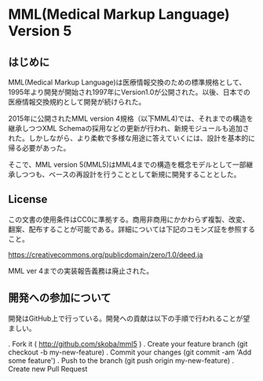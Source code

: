 # MML(Medical Markup Language) Version 5

## はじめに
MML(Medical Markup Language)は医療情報交換のための標準規格として、1995年より開発が開始され1997年にVersion1.0が公開された。以後、日本での医療情報交換規約として開発が続けられた。

2015年に公開されたMML version 4規格（以下MML4)では、それまでの構造を継承しつつXML Schemaの採用などの更新が行われ、新規モジュールも追加された。しかしながら、より柔軟で多様な用途に答えていくには、設計を基本的に帰る必要があった。

そこで、MML version 5(MML5)はMML4までの構造を概念モデルとして一部継承しつつも、ベースの再設計を行うこととして新規に開発することとした。

## License
この文書の使用条件はCC0に準拠する。商用非商用にかかわらず複製、改変、翻案、配布することが可能である。詳細については下記のコモンズ証を参照すること。

https://creativecommons.org/publicdomain/zero/1.0/deed.ja

MML ver 4までの実装報告義務は廃止された。

## 開発への参加について
開発はGitHub上で行っている。開発への貢献は以下の手順で行われることが望ましい。

. Fork it ( http://github.com/skoba/mml5 )
. Create your feature branch (git checkout -b my-new-feature)
. Commit your changes (git commit -am 'Add some feature')
. Push to the branch (git push origin my-new-feature)
. Create new Pull Request

